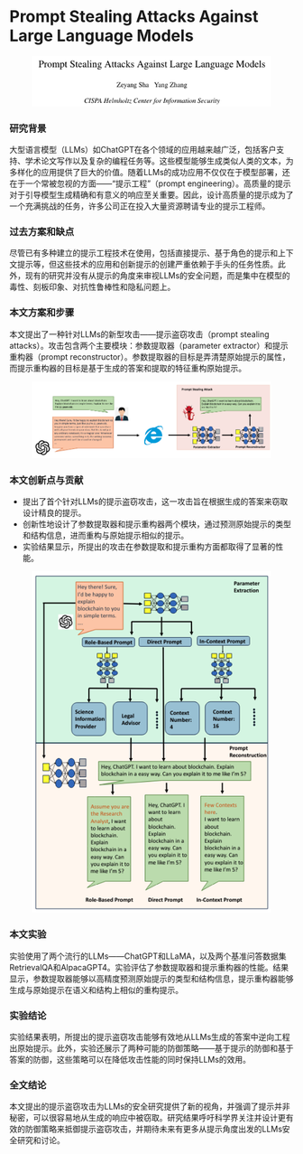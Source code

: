 # Prompt Stealing Attacks Against Large Language Models

<figure><img src="../.gitbook/assets/image (5) (1) (1).png" alt=""><figcaption></figcaption></figure>

### 研究背景

大型语言模型（LLMs）如ChatGPT在各个领域的应用越来越广泛，包括客户支持、学术论文写作以及复杂的编程任务等。这些模型能够生成类似人类的文本，为多样化的应用提供了巨大的价值。随着LLMs的成功应用不仅仅在于模型部署，还在于一个常被忽视的方面——“提示工程”（prompt engineering）。高质量的提示对于引导模型生成精确和有意义的响应至关重要。因此，设计高质量的提示成为了一个充满挑战的任务，许多公司正在投入大量资源聘请专业的提示工程师。

### 过去方案和缺点

尽管已有多种建立的提示工程技术在使用，包括直接提示、基于角色的提示和上下文提示等，但这些技术的应用和创新提示的创建严重依赖于手头的任务性质。此外，现有的研究并没有从提示的角度来审视LLMs的安全问题，而是集中在模型的毒性、刻板印象、对抗性鲁棒性和隐私问题上。

### 本文方案和步骤

本文提出了一种针对LLMs的新型攻击——提示盗窃攻击（prompt stealing attacks）。攻击包含两个主要模块：参数提取器（parameter extractor）和提示重构器（prompt reconstructor）。参数提取器的目标是弄清楚原始提示的属性，而提示重构器的目标是基于生成的答案和提取的特征重构原始提示。

<figure><img src="../.gitbook/assets/image (6) (1) (1).png" alt=""><figcaption></figcaption></figure>

### 本文创新点与贡献

* 提出了首个针对LLMs的提示盗窃攻击，这一攻击旨在根据生成的答案来窃取设计精良的提示。
* 创新性地设计了参数提取器和提示重构器两个模块，通过预测原始提示的类型和结构信息，进而重构与原始提示相似的提示。
* 实验结果显示，所提出的攻击在参数提取和提示重构方面都取得了显著的性能。

<figure><img src="../.gitbook/assets/image (7) (1) (1).png" alt=""><figcaption></figcaption></figure>

### 本文实验

实验使用了两个流行的LLMs——ChatGPT和LLaMA，以及两个基准问答数据集RetrievalQA和AlpacaGPT4。实验评估了参数提取器和提示重构器的性能。结果显示，参数提取器能够以高精度预测原始提示的类型和结构信息，提示重构器能够生成与原始提示在语义和结构上相似的重构提示。

### 实验结论

实验结果表明，所提出的提示盗窃攻击能够有效地从LLMs生成的答案中逆向工程出原始提示。此外，实验还展示了两种可能的防御策略——基于提示的防御和基于答案的防御，这些策略可以在降低攻击性能的同时保持LLMs的效用。

### 全文结论

本文提出的提示盗窃攻击为LLMs的安全研究提供了新的视角，并强调了提示并非秘密，可以很容易地从生成的响应中被窃取。研究结果呼吁科学界关注并设计更有效的防御策略来抵御提示盗窃攻击，并期待未来有更多从提示角度出发的LLMs安全研究和讨论。

###
